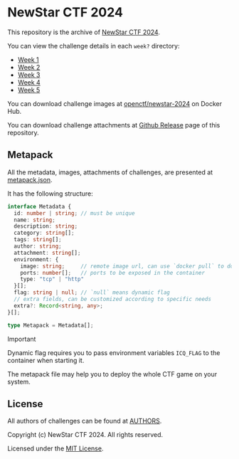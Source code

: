 # NewStar CTF 2024

This repository is the archive of [NewStar CTF 2024](https://newstar.wiki/guide/2024/).

You can view the challenge details in each `week?` directory:

- [Week 1](./week1)
- [Week 2](./week2)
- [Week 3](./week3)
- [Week 4](./week4)
- [Week 5](./week5)

You can download challenge images at [openctf/newstar-2024](https://hub.docker.com/r/openctf/newstar-2024) on Docker Hub.

You can download challenge attachments at [Github Release](https://github.com/project-newstar/newstar-ctf-2024/releases/tag/attachment) page of this repository.

## Metapack

All the metadata, images, attachments of challenges, are presented at [metapack.json](./metapack.json).

It has the following structure:

```typescript
interface Metadata {
  id: number | string; // must be unique
  name: string;
  description: string;
  category: string[];
  tags: string[];
  author: string;
  attachment: string[];
  environment: {
    image: string;     // remote image url, can use `docker pull` to download
    ports: number[];   // ports to be exposed in the container
    type: "tcp" | "http"
  }[];
  flag: string | null; // `null` means dynamic flag
  // extra fields, can be customized according to specific needs
  extra?: Record<string, any>;
}[];

type Metapack = Metadata[];
```

> [!IMPORTANT]
> Dynamic flag requires you to pass environment variables `ICQ_FLAG` to the container when starting it.

The metapack file may help you to deploy the whole CTF game on your system.

## License

All authors of challenges can be found at [AUTHORS](./AUTHORS).

Copyright (c) NewStar CTF 2024. All rights reserved.

Licensed under the [MIT License](./LICENSE).
